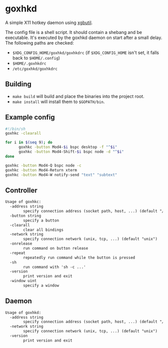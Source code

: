 # goxhkd

A simple X11 hotkey daemon using [xgbutil](https://github.com/BurntSushi/xgbutil).

The config file is a shell script. It should contain a shebang and be executable. It's executed by the goxhkd daemon on start after a small delay. The following paths are checked:

- `$XDG_CONFIG_HOME/goxhkd/goxhkdrc` (if `$XDG_CONFIG_HOME` isn't set, it falls back to `$HOME/.config`)
- `$HOME/.goxhkdrc`
- `/etc/goxhkd/goxhkdrc`

## Building

- `make build` will build and place the binaries into the project root.
- `make install` will install them to `$GOPATH/bin`.

## Example config

```sh
#!/bin/sh
goxhkc -clearall

for i in $(seq 9); do
      goxhkc -button Mod4-$i bspc desktop -f "^$i"
      goxhkc -button Mod4-Shift-$i bspc node -d "^$i"
done

goxhkc -button Mod4-Q bspc node -c
goxhkc -button Mod4-Return xterm
goxhkc -button Mod4-W notify-send "text" "subtext"
```

## Controller

```txt
Usage of goxhkc:
  -address string
        specify connection address (socket path, host, ...) (default "/tmp/goxhkd.sock")
  -button string
        specify a button
  -clearall
        clear all bindings
  -network string
        specify connection network (unix, tcp, ...) (default "unix")
  -onrelease
        run command on button release
  -repeat
        repeatedly run command while the button is pressed
  -sh
        run command with 'sh -c ...'
  -version
        print version and exit
  -window uint
        specify a window
```

## Daemon

```txt
Usage of goxhkd:
  -address string
        specify connection address (socket path, host, ...) (default "/tmp/goxhkd.sock")
  -network string
        specify connection network (unix, tcp, ...) (default "unix")
  -version
        print version and exit
```
